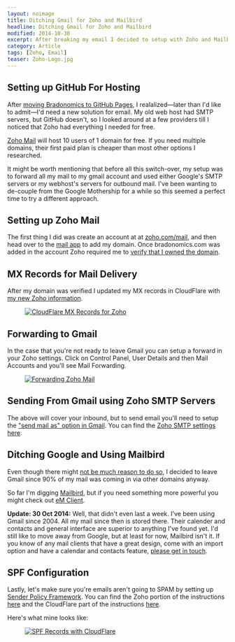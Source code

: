 ```yaml
---
layout: noimage
title: Ditching Gmail for Zoho and Mailbird
headline: Ditching Gmail for Zoho and Mailbird
modified: 2014-10-30
excerpt: After breaking my email I decided to setup with Zoho and Mailbird.
category: Article
tags: [Zoho, Email]
teaser: Zoho-Logo.jpg
---
```


## Setting up GitHub For Hosting

After [moving Bradonomics to GitHub Pages](http://bradonomics.com/jekyll/), I realalized—later than I'd like to admit—I'd need a new solution for email. My old web host had SMTP servers, but GitHub doesn't, so I looked around at a few providers till I noticed that Zoho had everything I needed for free.

[Zoho Mail](https://www.zoho.com/mail/zohomail-pricing.html) will host 10 users of 1 domain for free. If you need multiple domains, their first paid plan is cheaper than most other options I researched.

It might be worth mentioning that before all this switch-over, my setup was to forward all my mail to my gmail account and used either Google's SMTP servers or my webhost's servers for outbound mail. I've been wanting to de-couple from the Google Mothership for a while so this seemed a perfect time to try a different approach.

## Setting up Zoho Mail

The first thing I did was create an account at at [zoho.com/mail](https://www.zoho.com/mail/), and then head over to the [mail app](https://mail.zoho.com/) to add my domain. Once bradonomics.com was added in the account Zoho required me to [verify that I owned the domain](https://www.zoho.com/mail/help/adminconsole/domain-verification.html).

## MX Records for Mail Delivery

After my domain was verified I updated my MX records in CloudFlare with [my new Zoho information](https://www.zoho.com/mail/help/adminconsole/configure-email-delivery.html).

<figure>
<a href="http://bradonomics.com/images/CloudFlare-MX-Records-Zoho.jpg"><img src="http://bradonomics.com/images/CloudFlare-MX-Records-Zoho.jpg" alt="CloudFlare MX Records for Zoho"></a>
</figure>

## Forwarding to Gmail

In the case that you're not ready to leave Gmail you can setup a forward in your Zoho settings. Click on Control Panel, User Details and then Mail Accounts and you'll see Mail Forwarding.

<figure>
<a href="http://bradonomics.com/images/Zoho-Mail-Forwarding.jpg"><img src="http://bradonomics.com/images/Zoho-Mail-Forwarding.jpg" alt="Forwarding Zoho Mail"></a>
</figure>

## Sending From Gmail using Zoho SMTP Servers

The above will cover your inbound, but to send email you'll need to setup the ["send mail as" option in Gmail](https://mail.google.com/mail/u/0/#settings/accounts). You can find the [Zoho SMTP settings here](https://www.zoho.com/mail/help/zoho-smtp.html).

## Ditching Google and Using Mailbird

Even though there might [not be much reason to do so](http://mako.cc/copyrighteous/google-has-most-of-my-email-because-it-has-all-of-yours), I decided to leave Gmail since 90% of my mail was coming in via other domains anyway.

So far I'm digging [Mailbird](http://www.getmailbird.com/), but if you need something more powerful you might check out [eM Client](http://www.emclient.com/).

**Update: 30 Oct 2014:** Well, that didn't even last a week. I've been using Gmail since 2004. All my mail since then is stored there. Their calender and contacts and general interface are superior to anything I've found yet. I'd still like to move away from Google, but at least for now, Mailbird isn't it. If you know of any mail clients that have a great design, come with an import option and have a calendar and contacts feature, [please get in touch](https://twitter.com/bradonomics).

## SPF Configuration

Lastly, let's make sure you're emails aren't going to SPAM by setting up [Sender Policy Framework](http://www.openspf.org/Introduction). You can find the Zoho portion of the instructions [here](https://www.zoho.com/mail/help/adminconsole/spf-configuration.html) and the CloudFlare part of the instructions [here](https://support.cloudflare.com/hc/en-us/articles/200168626-How-do-I-add-a-SPF-record-).

Here's what mine looks like:
<figure>
<a href="http://bradonomics.com/images/SPF-Record-CloudFlare.jpg"><img src="http://bradonomics.com/images/SPF-Record-CloudFlare.jpg" alt="SPF Records with CloudFlare"></a>
</figure>